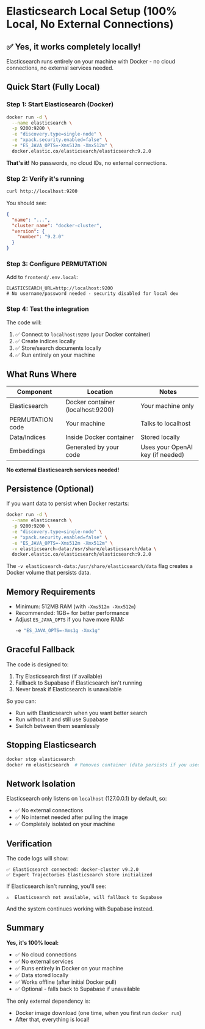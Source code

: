 # Elasticsearch Local Setup (100% Local, No External Connections)

## ✅ Yes, it works completely locally!

Elasticsearch runs entirely on your machine with Docker - no cloud connections, no external services needed.

## Quick Start (Fully Local)

### Step 1: Start Elasticsearch (Docker)

```bash
docker run -d \
  --name elasticsearch \
  -p 9200:9200 \
  -e "discovery.type=single-node" \
  -e "xpack.security.enabled=false" \
  -e "ES_JAVA_OPTS=-Xms512m -Xmx512m" \
  docker.elastic.co/elasticsearch/elasticsearch:9.2.0
```

**That's it!** No passwords, no cloud IDs, no external connections.

### Step 2: Verify it's running

```bash
curl http://localhost:9200
```

You should see:
```json
{
  "name": "...",
  "cluster_name": "docker-cluster",
  "version": {
    "number": "9.2.0"
  }
}
```

### Step 3: Configure PERMUTATION

Add to `frontend/.env.local`:
```env
ELASTICSEARCH_URL=http://localhost:9200
# No username/password needed - security disabled for local dev
```

### Step 4: Test the integration

The code will:
1. ✅ Connect to `localhost:9200` (your Docker container)
2. ✅ Create indices locally
3. ✅ Store/search documents locally
4. ✅ Run entirely on your machine

## What Runs Where

| Component | Location | Notes |
|-----------|----------|-------|
| Elasticsearch | Docker container (localhost:9200) | Your machine only |
| PERMUTATION code | Your machine | Talks to localhost |
| Data/Indices | Inside Docker container | Stored locally |
| Embeddings | Generated by your code | Uses your OpenAI key (if needed) |

**No external Elasticsearch services needed!**

## Persistence (Optional)

If you want data to persist when Docker restarts:

```bash
docker run -d \
  --name elasticsearch \
  -p 9200:9200 \
  -e "discovery.type=single-node" \
  -e "xpack.security.enabled=false" \
  -e "ES_JAVA_OPTS=-Xms512m -Xmx512m" \
  -v elasticsearch-data:/usr/share/elasticsearch/data \
  docker.elastic.co/elasticsearch/elasticsearch:9.2.0
```

The `-v elasticsearch-data:/usr/share/elasticsearch/data` flag creates a Docker volume that persists data.

## Memory Requirements

- Minimum: 512MB RAM (with `-Xms512m -Xmx512m`)
- Recommended: 1GB+ for better performance
- Adjust `ES_JAVA_OPTS` if you have more RAM:
  ```bash
  -e "ES_JAVA_OPTS=-Xms1g -Xmx1g"
  ```

## Graceful Fallback

The code is designed to:
1. Try Elasticsearch first (if available)
2. Fallback to Supabase if Elasticsearch isn't running
3. Never break if Elasticsearch is unavailable

So you can:
- Run with Elasticsearch when you want better search
- Run without it and still use Supabase
- Switch between them seamlessly

## Stopping Elasticsearch

```bash
docker stop elasticsearch
docker rm elasticsearch  # Removes container (data persists if you used -v flag)
```

## Network Isolation

Elasticsearch only listens on `localhost` (127.0.0.1) by default, so:
- ✅ No external connections
- ✅ No internet needed after pulling the image
- ✅ Completely isolated on your machine

## Verification

The code logs will show:
```
✅ Elasticsearch connected: docker-cluster v9.2.0
✅ Expert Trajectories Elasticsearch store initialized
```

If Elasticsearch isn't running, you'll see:
```
⚠️  Elasticsearch not available, will fallback to Supabase
```

And the system continues working with Supabase instead.

## Summary

**Yes, it's 100% local:**
- ✅ No cloud connections
- ✅ No external services
- ✅ Runs entirely in Docker on your machine
- ✅ Data stored locally
- ✅ Works offline (after initial Docker pull)
- ✅ Optional - falls back to Supabase if unavailable

The only external dependency is:
- Docker image download (one time, when you first run `docker run`)
- After that, everything is local!

